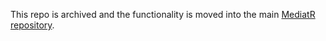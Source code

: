 This repo is archived and the functionality is moved into the main [MediatR repository](https://github.com/jbogard/MediatR).
